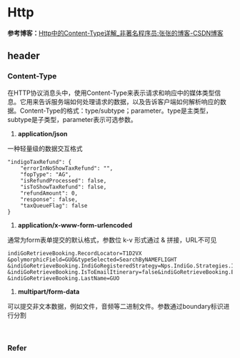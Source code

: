 # Http
**参考博客：**[Http中的Content-Type详解_非著名程序员:张张的博客-CSDN博客](https://blog.csdn.net/m0_49508485/article/details/127056301)

## header
### Content-Type
在HTTP协议消息头中，使用Content-Type来表示请求和响应中的媒体类型信息。它用来告诉服务端如何处理请求的数据，以及告诉客户端如何解析响应的数据。Content-Type的格式：type/subtype；parameter。type是主类型，subtype是子类型，parameter表示可选参数。

1. **application/json**

一种轻量级的数据交互格式

```plain
"indigoTaxRefund": {
	"errorInNoShowTaxRefund": "",
	"fopType": "AG",
	"isRefundProcessed": false,
	"isToShowTaxRefund": false,
	"refundAmount": 0,
	"response": false,
	"taxQueueFlag": false
}
```

1. **application/x-www-form-urlencoded**

通常为form表单提交的默认格式，参数位 k-v 形式通过 & 拼接，URL不可见

```plain
indiGoRetrieveBooking.RecordLocator=T1D2VX
&polymorphicField=GUO&typeSelected=SearchByNAMEFLIGHT
&indiGoRetrieveBooking.IndiGoRegisteredStrategy=Nps.IndiGo.Strategies.IndigoValidatePnrContactNameStrategy%2C+Nps.IndiGo
&indiGoRetrieveBooking.IsToEmailItinerary=false&indiGoRetrieveBooking.EmailAddress=
&indiGoRetrieveBooking.LastName=GUO
```

1. **multipart/form-data**

可以提交非文本数据，例如文件，音频等二进制文件。参数通过boundary标识进行分割

‍

### Refer
‍

